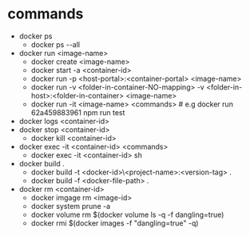 # commands
* docker ps
  * docker ps --all
* docker run \<image-name\>
  * docker create \<image-name\>
  * docker start -a \<container-id\>
  * docker run -p \<host-portal\>:\<container-portal\> \<image-name\>
  * docker run -v \<folder-in-container-NO-mapping\> -v \<folder-in-host\>:\<folder-in-container\> \<image-name\>
  * docker run -it \<image-name\> \<commands\> # e.g docker run 62a459883961 npm run test
* docker logs \<container-id\>
* docker stop \<container-id\>
  * docker kill \<container-id\>
* docker exec -it \<container-id\> \<commands\>
  * docker exec -it \<container-id\> sh
* docker build .
  * docker build -t \<docker-id\>\\<project-name\>:\<version-tag\> .
  * docker build -f \<docker-file-path\> .
* docker rm \<container-id\>
  * docker imgage rm \<image-id\>
  * docker system prune -a
  * docker volume rm $(docker volume ls -q -f dangling=true)
  * docker rmi $(docker images -f "dangling=true" -q)
